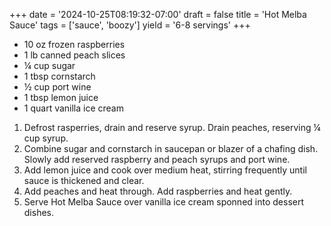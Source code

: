 +++
date = '2024-10-25T08:19:32-07:00'
draft = false
title = 'Hot Melba Sauce'
tags = ['sauce', 'boozy']
yield = '6-8 servings'
+++

* 10 oz frozen raspberries
* 1 lb canned peach slices
* ¼ cup sugar
* 1 tbsp cornstarch
* ½ cup port wine
* 1 tbsp lemon juice
* 1 quart vanilla ice cream

1. Defrost rasperries, drain and reserve syrup. Drain peaches, reserving ¼ cup syrup.
2. Combine sugar and cornstarch in saucepan or blazer of a chafing dish. Slowly add reserved raspberry and peach syrups and port wine.
3. Add lemon juice and cook over medium heat, stirring frequently until sauce is thickened and clear.
4. Add peaches and heat through. Add raspberries and heat gently.
5. Serve Hot Melba Sauce over vanilla ice cream sponned into dessert dishes.
